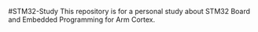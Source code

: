 #STM32-Study
This repository is for a personal study about STM32 Board and Embedded Programming for Arm Cortex.
